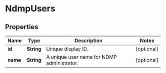
# NdmpUsers

## Properties
Name | Type | Description | Notes
------------ | ------------- | ------------- | -------------
**id** | **String** | Unique display ID. |  [optional]
**name** | **String** | A unique user name for NDMP administrator. |  [optional]



